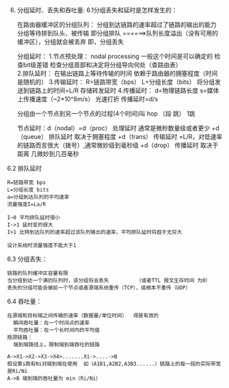 6. 分组延时、丢失和吞吐量:
  6.1分组丢失和延时是怎样发生的：

    在路由器缓冲区的分组队列：
      分组到达链路的速率超过了链路的输出的能力
      分组等待排到队头、被传输  即分组排队  ======>队列长度溢出（没有可用的缓冲区），分组就会被丢弃   即，分组丢失

      分组延时：
        1.节点预处理：  nodal processing  一般这个时间是可以确定的
          检查bit级差错
          检查分组首部和决定将分组导向何处（查路由表）   
        2.排队延时：
          在输出链路上等待传输的时间
          依赖于路由器的拥塞程度（时间是随机的）
        3.传输延时：
          R=链路带宽（bps）
          L=分组长度（bits）
          将分组发送到链路上的时间=L/R
          存储转发延时
        4.传播延时：
          d=物理链路长度
          s=媒体上传播速度（~2*10^8m/s）  光速打折
          传播延时=d/s
        
      分组由一个节点到另一个节点的过程(4个时间)叫   hop （段 跳）  1跳

      节点延时：d（nodal）=d（proc）      处理延时    通常是微秒数量级或者更少
                          +d（queue）    排队延时   取决于拥塞程度
                          +d（trans）    传输延时   =L/R，对低速率的链路而言很大（拨号）,通常微妙级到毫秒级
                          +d（drop）     传播延时   取决于距离  几微妙到几百毫秒

  
  6.2 排队延时

    R=链路带宽 bps
    L=分组长度 bits
    a=分组到达队列的平均速率
    流量强度I=La/R

    I~0 平均排队延时很小
    I->1 延时变的很大
    I>1 比特到达队列的速率超过该队列输出的速率，平均排队延时将趋于无穷大

    设计系统时流量强度不能大于1

  6.3 分组丢失：

    链路的队列缓冲区容量有限
    当分组到达一个满的队列时，该分组将会丢失         （或者TTL 报文生存时间 为0）
    丢失的分组可能会被前一个节点或者源端系统重传（TCP），或根本不重传（UDP）

  
  6.4 吞吐量：

    在源端和目标端之间传输的速率（数据量/单位时间）  得是有效的
      瞬间吞吐量：在一个时间点的速率
      平均吞吐量：在一个长时间内的平均值
    瓶颈链路：
      端到端路径上，限制端到端吞吐的链路
    
    A->X1->X2->X3->X4>.......Xi->....->B
    假设第i跳有Ni对端到端在使用  如（A1B1,A2B2,A3B3......）链路上的每一段的实际带宽是Ri/Ni
    A->B 端到端的吞吐量为 min（Ri/Ni）
